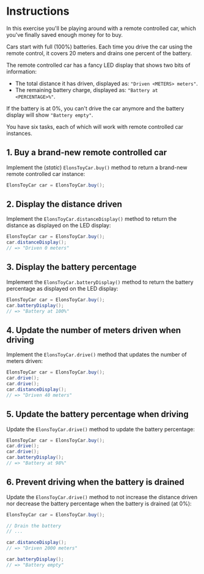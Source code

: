 # Instructions

In this exercise you'll be playing around with a remote controlled car, which you've finally saved enough money for to buy.

Cars start with full (100%) batteries. Each time you drive the car using the remote control, it covers 20 meters and drains one percent of the battery.

The remote controlled car has a fancy LED display that shows two bits of information:

- The total distance it has driven, displayed as: `"Driven <METERS> meters"`.
- The remaining battery charge, displayed as: `"Battery at <PERCENTAGE>%"`.

If the battery is at 0%, you can't drive the car anymore and the battery display will show `"Battery empty"`.

You have six tasks, each of which will work with remote controlled car instances.

## 1. Buy a brand-new remote controlled car

Implement the (_static_) `ElonsToyCar.buy()` method to return a brand-new remote controlled car instance:

```java
ElonsToyCar car = ElonsToyCar.buy();
```

## 2. Display the distance driven

Implement the `ElonsToyCar.distanceDisplay()` method to return the distance as displayed on the LED display:

```java
ElonsToyCar car = ElonsToyCar.buy();
car.distanceDisplay();
// => "Driven 0 meters"
```

## 3. Display the battery percentage

Implement the `ElonsToyCar.batteryDisplay()` method to return the battery percentage as displayed on the LED display:

```java
ElonsToyCar car = ElonsToyCar.buy();
car.batteryDisplay();
// => "Battery at 100%"
```

## 4. Update the number of meters driven when driving

Implement the `ElonsToyCar.drive()` method that updates the number of meters driven:

```java
ElonsToyCar car = ElonsToyCar.buy();
car.drive();
car.drive();
car.distanceDisplay();
// => "Driven 40 meters"
```

## 5. Update the battery percentage when driving

Update the `ElonsToyCar.drive()` method to update the battery percentage:

```java
ElonsToyCar car = ElonsToyCar.buy();
car.drive();
car.drive();
car.batteryDisplay();
// => "Battery at 98%"
```

## 6. Prevent driving when the battery is drained

Update the `ElonsToyCar.drive()` method to not increase the distance driven nor decrease the battery percentage when the battery is drained (at 0%):

```java
ElonsToyCar car = ElonsToyCar.buy();

// Drain the battery
// ...

car.distanceDisplay();
// => "Driven 2000 meters"

car.batteryDisplay();
// => "Battery empty"
```
